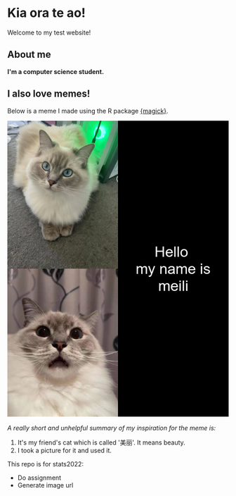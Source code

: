 # Kia ora te ao!

Welcome to my test website! 

## About me

**I'm a computer science student.**

## I also love memes!

Below is a meme I made using the R package [{magick}](https://cran.r-project.org/web/packages/magick/vignettes/intro.html).

![](my_meme.png)

*A really short and unhelpful summary of my inspiration for the meme is:*

1. It's my friend's cat which is called '美丽'. It means beauty.
2. I took a picture for it and used it.

This repo is for stats2022:
* Do assignment
* Generate image url
